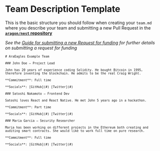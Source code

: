 # Team Description Template
This is the basic structure you should follow when creating your `team.md` where you describe your team and submitting a new Pull Request in the [**`aragon/nest` repository**](https://github.com/aragon/nest)

_See the [Guide for submitting a new Request for funding](../Guide_for_submitting_a_request_for_funding.md) for further details on submitting a request for funding_
<small>
```
# AraEagles Example Team

### John Doe — Project Lead

John has 20 years of experience coding Solidity. He bought Bitcoin in 1995, therefore inventing the blockchain. He admits to be the real Craig Wright.

**Commitment**: Full time

**Socials**: [GitHub](#) [Twitter](#)

### Satoshi Nakamoto — Frontend Dev

Satoshi loves React and React Native. He met John 5 years ago in a hackathon.

**Commitment**: Part time

**Socials**: [GitHub](#) [Twitter](#)

### Maria Garcia — Security Researcher

Maria has been working on different projects in the Ethereum both creating and auditing smart contracts. She would like to work full time on pure research.

**Commitment**: Full time

**Socials**: [GitHub](#) [Twitter](#)
```
</small>
